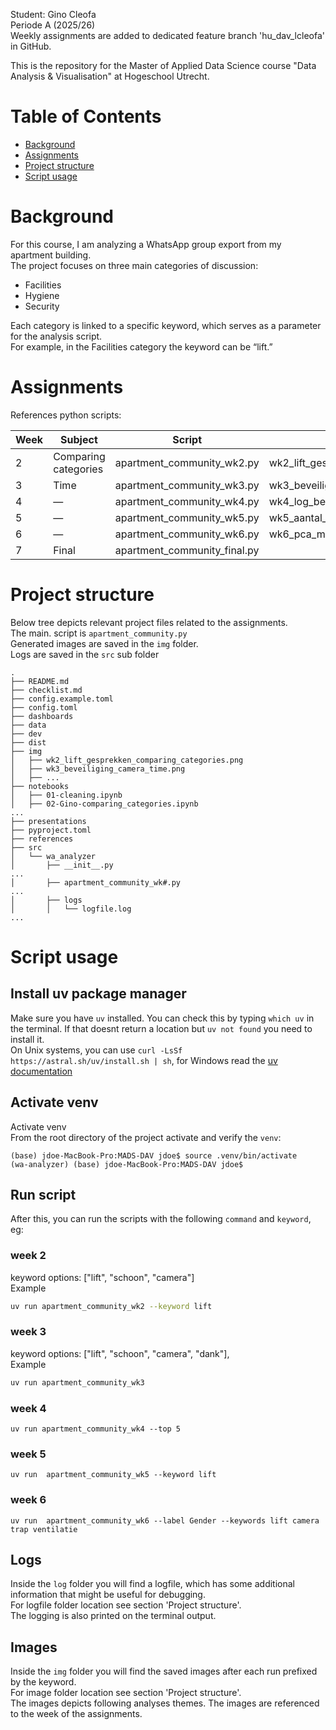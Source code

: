 Student: Gino Cleofa<br>
Periode A (2025/26)<br>
Weekly assignments are added to dedicated feature branch 'hu_dav_lcleofa' in GitHub.

This is the repository for the Master of Applied Data Science course "Data Analysis & Visualisation" at Hogeschool Utrecht.<br>

# Table of Contents
- [Background](#background)
- [Assignments](#assignments)
- [Project structure](#project-structure)
- [Script usage](#script-usage)



# Background
For this course, I am analyzing a WhatsApp group export from my apartment building.<br>
The project focuses on three main categories of discussion:
- Facilities
- Hygiene
- Security

Each category is linked to a specific keyword, which serves as a parameter for the analysis script.<br>
For example, in the Facilities category the keyword can be “lift.”


# Assignments

References python scripts:

| Week | Subject       | Script                        | Image |
|------|--------------------|-------------------------------|-------|
| 2    | Comparing categories| apartment_community_wk2.py    |   wk2_lift_gesprekken_comparing_categories.png    |
| 3    | Time               | apartment_community_wk3.py    |   wk3_beveiliging_camera_time.png    |
| 4    | —                  | apartment_community_wk4.py    |    wk4_log_berichtlengtes_distributions.png   |
| 5    | —                  | apartment_community_wk5.py    |     wk5_aantal_berichten_per_etage_relationship.png  |
| 6    | —                  | apartment_community_wk6.py    |      wk6_pca_modelling_gender_highlighted.png |
| 7    | Final              | apartment_community_final.py  |       |


# Project structure
Below tree depicts relevant project files related to the assignments.<br>
The main. script is `apartment_community.py`<br>
Generated images are saved in the `img` folder.<br>
Logs are saved in the `src` sub folder

```
.
├── README.md
├── checklist.md
├── config.example.toml
├── config.toml
├── dashboards
├── data
├── dev
├── dist
├── img
│   ├── wk2_lift_gesprekken_comparing_categories.png
│   ├── wk3_beveiliging_camera_time.png
│   ├── ...
├── notebooks
│   ├── 01-cleaning.ipynb
│   ├── 02-Gino-comparing_categories.ipynb
...
├── presentations
├── pyproject.toml
├── references
├── src
│   └── wa_analyzer
│       ├── __init__.py
...
│       ├── apartment_community_wk#.py
...
│       ├── logs
│       │   └── logfile.log
...

```

# Script usage
## Install uv package manager
Make sure you have `uv` installed. You can check this by typing `which uv` in the terminal. If that doesnt return a location but `uv not found` you need to install it.<br>
On Unix systems, you can use `curl -LsSf https://astral.sh/uv/install.sh | sh`, for Windows read the [uv documentation](https://docs.astral.sh/uv/getting-started/installation/)


## Activate venv
Activate venv<br>
From the root directory of the project activate and verify the `venv`:<br>

```
(base) jdoe-MacBook-Pro:MADS-DAV jdoe$ source .venv/bin/activate
(wa-analyzer) (base) jdoe-MacBook-Pro:MADS-DAV jdoe$
```
## Run script
After this, you can run the scripts with the following `command` and `keyword`, eg:

### week 2
keyword options: ["lift", "schoon", "camera"]<br>
Example
```bash
uv run apartment_community_wk2 --keyword lift
```

### week 3
keyword options: ["lift", "schoon", "camera", "dank"],<br>
Example
```bash
uv run apartment_community_wk3
```

### week 4
```
uv run apartment_community_wk4 --top 5
```

### week 5
```
uv run  apartment_community_wk5 --keyword lift
```

### week 6
```
uv run  apartment_community_wk6 --label Gender --keywords lift camera trap ventilatie
```

## Logs
Inside the `log` folder you will find a logfile, which has some additional information that might be useful for debugging.<br>
For logfile folder location see section 'Project structure'. <br>
The logging is also printed on the terminal output.

## Images
Inside the `img` folder you will find the saved images after each run prefixed by the keyword.<br>
For image folder location see section 'Project structure'. <br>
The images depicts following analyses themes. The images are referenced to the week of the assignments.







